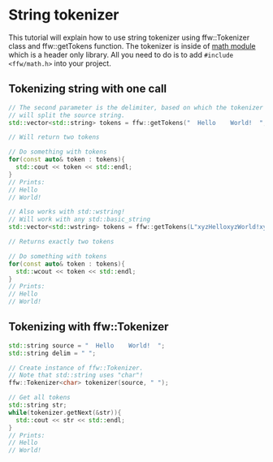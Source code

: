 # String tokenizer

This tutorial will explain how to use string tokenizer using ffw::Tokenizer class and ffw::getTokens function. The tokenizer is inside of [math module](../doxygen/group__math.md) which is a header only library. All you need to do is to add `#include <ffw/math.h>` into your project.

## Tokenizing string with one call

```cpp
// The second parameter is the delimiter, based on which the tokenizer
// will split the source string.
std::vector<std::string> tokens = ffw::getTokens("  Hello    World!  ", " ");

// Will return two tokens

// Do something with tokens
for(const auto& token : tokens){
  std::cout << token << std::endl;
}
// Prints:
// Hello
// World!
```

```cpp
// Also works with std::wstring!
// Will work with any std::basic_string 
std::vector<std::wstring> tokens = ffw::getTokens(L"xyzHelloxyzWorld!xyzxyz", L"xyz");

// Returns exactly two tokens

// Do something with tokens
for(const auto& token : tokens){
  std::wcout << token << std::endl;
}
// Prints:
// Hello
// World!
```

## Tokenizing with ffw::Tokenizer

```cpp
std::string source = "  Hello    World!  ";
std::string delim = " ";

// Create instance of ffw::Tokenizer.
// Note that std::string uses "char"!
ffw::Tokenizer<char> tokenizer(source, " ");

// Get all tokens
std::string str;
while(tokenizer.getNext(&str)){
  std::cout << str << std::endl;
}
// Prints:
// Hello
// World!
```

